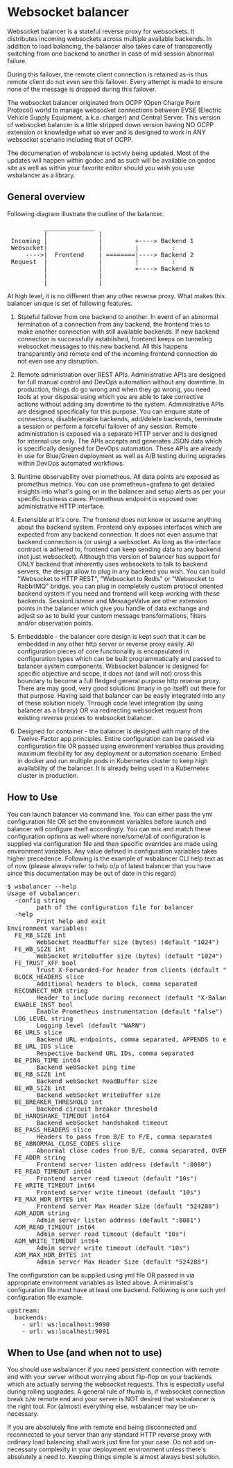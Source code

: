 # Websocket balancer
Websocket balancer is a stateful reverse proxy for websockets. It distributes
incoming websockets across multiple available backends. In addition to load
balancing, the balancer also takes care of transparently switching from one
backend to another in case of mid session abnormal failure.

During this failover, the remote client connection is retained as-is thus
remote client do not even see this failover. Every attempt is made to ensure
none of the message is dropped during this failover.

The websocket balancer originated from OCPP (Open Charge Point Protocol)
world to manage websocket connections between EVSE (Electric Vehicle Supply
Equipment, a.k.a. charger) and Central Server. This version of websocket
balancer is a little stripped down version having NO OCPP extension or
knowledge what so ever and is designed to work in ANY websocket scenario
including that of OCPP.

The documenation of wsbalancer is activly being updated. Most of the updates 
will happen within godoc and as such will be available on godoc site as well
as within your favorite editor should you wish you use wsbalancer as a library.

## General overview


Following diagram illustrate the outline of the balancer.
<pre>
          ______________
          |              |
 Incoming |              |         +----> Backend 1
 Websocket|              |         |         :
     ---->|  Frontend    | ========|----> Backend 2
 Request  |              |         |         :
          |              |         +----> Backend N
          |              |
          |______________|
</pre>
At high level,  it is no different than any other reverse proxy. What makes
this balancer unique is set of following features.

1. Stateful failover from one backend to another. In event of an abnormal
termination of a connection from any backend, the frontend tries to make
another connection with still available backends. If new backend connection
is successfully established, frontend keeps on tunneling websocket messages
to this new backend. All this happens transparently and remote end of the
incoming frontend connection do not even see any disruption.

2. Remote administration over REST APIs. Administrative APIs are designed for
full manual control and DevOps automation without any downtime. In
production, things do go wrong and when they go wrong, you need tools at your
disposal using which you are able to take corrective actions without adding
any downtime to the system. Administrative APIs are designed specifically for
this purpose. You can enquire state of connections, disable/enable backends,
add/delete backends, terminate a session or perform a forceful failover of
any session. Remote administration is exposed via a separate HTTP server and
is designed for internal use only. The APIs accepts and generates JSON data
which is specifically designed for DevOps automation. These APIs are already
in use for Blue/Green deployment as well as A/B testing during upgrades
within DevOps automated workflows.

3. Runtime observability over prometheus. All data points are exposed as
promethus metrics. You can use prometheus+grafana to get detailed insights
into what's going on in the balancer and setup alerts as per your specific
business cases. Prometheus endpoint is exposed over administrative HTTP
interface.

4. Extensible at it's core. The frontend does not know or assume anything
about the backend system. Frontend only exposes interfaces which are expected
from any backend connection. It does not even assume that backend connection
is (or using) a websocket. As long as the interface contract is adhered to,
frontend can keep sending data to any backend (not just websocket). Although
this version of balancer has support for ONLY backend that inherently uses
websockets to talk to backend servers, the design allow to plug in any
backend you wish. You can build "Websocket to HTTP REST", "Websocket to
Redis" or "Websocket to RabbitMQ" bridge. you can plug in completely custom
protocol oriented backend system if you need and frontend will keep working
with these backends. SessionListener and MessageValve are other extension
points in the balancer which give you handle of data exchange and adjust so
as to build your custom message transformations, filters and/or observation
points.

5. Embeddable - the balancer core design is kept such that it can be embedded
in any other http server or reverse proxy easily. All configuration pieces of
core functionality is encapsulated in configuration types which can be built
programmatically and passed to balancer system components. Websocket balancer
is designed for specific objective and scope, it does not (and will not)
cross this boundary to become a full fledged general purpose http reverse
proxy. There are may good, very good solutions (many in go itself) out there
for that purpose. Having said that balancer can be easily integrated into any
of these solution nicely. Through code level integration (by using balancer
as a library) OR via redirecting websocket request from existing reverse
proxies to websocket balancer.

6. Designed for container - the balancer is designed with many of the
Twelve-Factor app principles. Entire configuration can be passed via
configuration file OR passed using environment variables thus providing
maximum flexibility for any deployment or automation scenario. Embed in
docker and run multiple pods in Kubernetes cluster to keep high availability
of the balancer. It is already being used in a Kubernetes cluster in
production.

## How to Use

You can launch balancer via command line. You can either pass the yml
configuration file OR set the environment variables before launch and
balancer will configure itself accordingly. You can mix and match these
configuration options as well where none/some/all of configuration is
supplied via configuration file and then specific overrides are made using
environment variables. Any value defined in configuration variables takes
higher precedence. Following is the example of wsbalancer CLI help text as
of now (please always refer to help o/p of latest balancer that you have
since this documentation may be out of date in this regard)

<pre>
$ wsbalancer --help
Usage of wsbalancer:
  -config string
        path of the configuration file for balancer
  -help
        Print help and exit
Environment variables:
  FE_RB_SIZE int
        WebSocket ReadBuffer size (bytes) (default "1024")
  FE_WB_SIZE int
        WebSocket WriteBuffer size (bytes) (default "1024")
  FE_TRUST_XFF bool
        Trust X-Forwarded-For header from clients (default "true")
  BLOCK_HEADERS slice
        Additional headers to block, comma separated
  RECONNECT_HDR string
        Header to include during reconnect (default "X-Balancer-Reconnect")
  ENABLE_INST bool
        Enable Prometheus instrumentation (default "false")
  LOG_LEVEL string
        Logging level (default "WARN")
  BE_URLS slice
        Backend URL endpoints, comma separated, APPENDS to existing backends
  BE_URL_IDS slice
        Respective backend URL IDs, comma separated
  BE_PING_TIME int64
        Backend webSocket ping time
  BE_RB_SIZE int
        Backend webSocket ReadBuffer size
  BE_WB_SIZE int
        Backend webSocket WriteBuffer size
  BE_BREAKER_THRESHOLD int
        Backend circuit breaker threshold
  BE_HANDSHAKE_TIMEOUT int64
        Backend webSocket handshaked timeout
  BE_PASS_HEADERS slice
        Headers to pass from B/E to F/E, comma separated
  BE_ABNORMAL_CLOSE_CODES slice
        Abnormal close codes from B/E, comma separated, OVERWRITE backend config codes
  FE_ADDR string
        Frontend server listen address (default ":8080")
  FE_READ_TIMEOUT int64
        Frontend server read timeout (default "10s")
  FE_WRITE_TIMEOUT int64
        Frontend server write timeout (default "10s")
  FE_MAX_HDR_BYTES int
        Frontend server Max Header Size (default "524288")
  ADM_ADDR string
        Admin server listen address (default ":8081")
  ADM_READ_TIMEOUT int64
        Admin server read timeout (default "10s")
  ADM_WRITE_TIMEOUT int64
        Admin server write timeout (default "10s")
  ADM_MAX_HDR_BYTES int
        Admin server Max Header Size (default "524288")
</pre>

The configuration can be supplied using yml file OR passed in via appropriate
environment variables as listed above. A minimalist's configuration file must
have at least one backend. Following is one such yml configuration file
example.

<pre>
upstream:
  backends:
    - url: ws:localhost:9090
    - url: ws:localhost:9091
</pre>

## When to Use (and when not to use)

You should use wsbalancer if you need persistent connection with remote end
with your server without worrying about flip-flop on your backends which are
actually serving the websocket requests. This is especially useful during
rolling upgrades. A general rule of thumb is, if websocket connection break
b/w remote end and your server is NOT desired that wsbalancer is the right
tool. For (almost) everything else, wsbalancer may be un-necessary.

If you are absolutely fine with remote end being disconnected and reconnected
to your server than any standard HTTP reverse proxy with ordinary load
balancing shall work just fine for your case. Do not add un-necessary
complexity in your deployment environment unless there's absolutely a need
to. Keeping things simple is almost always best solution.